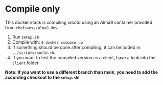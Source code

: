 # Compile only
This docker stack is compiling xrootd using an Alma9 container provided from `rhofsaess/alma9_dev`.
1) Run `setup.sh`
2) Compile with: `$ docker compose up`
3) If something should be done after compiling, it can be added in `../scripts/build.sh`.
4) If you want to test the compiled version as a client, have a look into the `client` folder.

**Note: If you want to use a different branch than main, you need to add the according checkout to the `setup.sh`!**